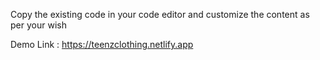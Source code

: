 Copy the existing code in your code editor and customize the content as per your wish

Demo Link : https://teenzclothing.netlify.app


